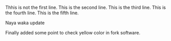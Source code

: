 Thhis is  not the first line.
This is the second line.
This is the third line. 
This is the fourth line.
This is the fifth line.

Naya waka update

Finally added some point to check yellow color in fork software.
